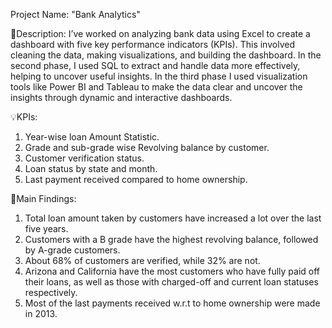 Project Name: "Bank Analytics"

📌Description:
I’ve worked on analyzing bank data using Excel to create a dashboard with five key performance indicators (KPIs). This involved cleaning the data, making visualizations, and building the dashboard. In the second phase, I used SQL to extract and handle data more effectively, helping to uncover useful insights. In the third phase I used visualization tools like Power BI and Tableau to make the data clear and uncover the insights through dynamic and interactive dashboards.

💡KPIs:
1) Year-wise loan Amount Statistic.
2) Grade and sub-grade wise Revolving balance by customer.
3) Customer verification status.
4) Loan status by state and month.
5) Last payment received compared to home ownership.

🔎Main Findings:
1) Total loan amount taken by customers have increased a lot over the last five years.
2) Customers with a B grade have the highest revolving balance, followed by A-grade customers.
3) About 68% of customers are verified, while 32% are not.
4) Arizona and California have the most customers who have fully paid off their loans, as well as those with charged-off and current loan statuses respectively.
5) Most of the last payments received w.r.t to home ownership were made in 2013.
